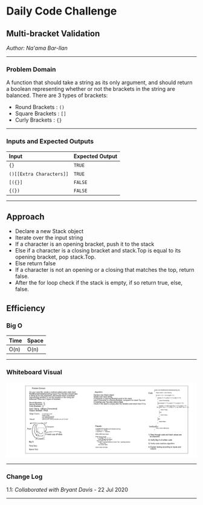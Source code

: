 # Daily Code Challenge

## Multi-bracket Validation
*Author: Na'ama Bar-Ilan*

---

### Problem Domain


A function that should take a string as its only argument, and should return a boolean representing whether or not the brackets in the string are balanced. There are 3 types of brackets:

* Round Brackets : `()`
* Square Brackets : `[]`
* Curly Brackets : `{}`

---

### Inputs and Expected Outputs

| Input | Expected Output |
| :----------- | :----------- |
| `{}` | `TRUE` |
| `()[[Extra Characters]]` | `TRUE` |
| `[({}]` | `FALSE` |
| `{(})` | `FALSE` |


---

## Approach

* Declare a new Stack object
* Iterate over the input string
* If a character is an opening bracket, push it to the stack
* Else if a character is a closing bracket and stack.Top is equal to its opening bracket, pop stack.Top.
* Else return false
* If a character is not an opening or a closing that matches the top, return false.
* After the for loop check if the stack is empty, if so return true, else, false.

## Efficiency


### Big O


| Time | Space |
| :----------- | :----------- |
| O(n) | O(n) |


---


### Whiteboard Visual

![Image 1](https://github.com/NaamaBarIlan/data-structures-and-algorithms/blob/master/Assets/CodeChallenge13.png)


---

### Change Log

1.1: *Collaborated with Bryant Davis* - 22 Jul 2020  

---

